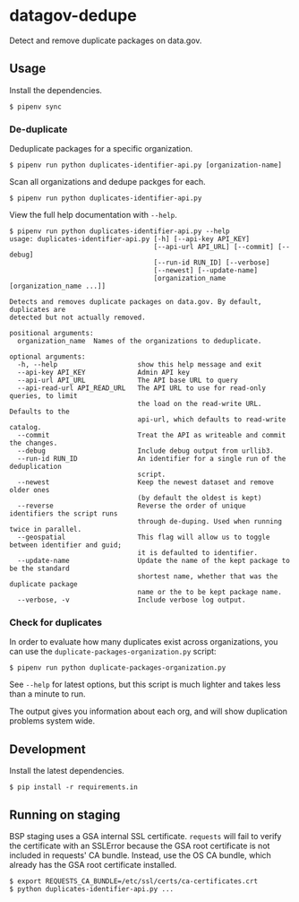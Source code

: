 # datagov-dedupe

Detect and remove duplicate packages on data.gov.


## Usage

Install the dependencies.

    $ pipenv sync

### De-duplicate

Deduplicate packages for a specific organization.

    $ pipenv run python duplicates-identifier-api.py [organization-name]

Scan all organizations and dedupe packges for each.

    $ pipenv run python duplicates-identifier-api.py

View the full help documentation with `--help`.

```
$ pipenv run python duplicates-identifier-api.py --help
usage: duplicates-identifier-api.py [-h] [--api-key API_KEY]
                                    [--api-url API_URL] [--commit] [--debug]
                                    [--run-id RUN_ID] [--verbose]
                                    [--newest] [--update-name]
                                    [organization_name [organization_name ...]]

Detects and removes duplicate packages on data.gov. By default, duplicates are
detected but not actually removed.

positional arguments:
  organization_name  Names of the organizations to deduplicate.

optional arguments:
  -h, --help                    show this help message and exit
  --api-key API_KEY             Admin API key
  --api-url API_URL             The API base URL to query
  --api-read-url API_READ_URL   The API URL to use for read-only queries, to limit
                                the load on the read-write URL. Defaults to the
                                api-url, which defaults to read-write catalog.
  --commit                      Treat the API as writeable and commit the changes.
  --debug                       Include debug output from urllib3.
  --run-id RUN_ID               An identifier for a single run of the deduplication
                                script.
  --newest                      Keep the newest dataset and remove older ones 
                                (by default the oldest is kept)
  --reverse                     Reverse the order of unique identifiers the script runs
                                through de-duping. Used when running twice in parallel.
  --geospatial                  This flag will allow us to toggle between identifier and guid;
                                it is defaulted to identifier.
  --update-name                 Update the name of the kept package to be the standard
                                shortest name, whether that was the duplicate package
                                name or the to be kept package name.
  --verbose, -v                 Include verbose log output.
```

### Check for duplicates
In order to evaluate how many duplicates exist across organizations, you can use the
`duplicate-packages-organization.py` script:

    $ pipenv run python duplicate-packages-organization.py

See `--help` for latest options, but this script is much lighter and takes less than a minute to run.

The output gives you information about each org, and will show duplication problems system wide.

## Development

Install the latest dependencies.

    $ pip install -r requirements.in


## Running on staging

BSP staging uses a GSA internal SSL certificate. `requests` will fail to verify
the certificate with an SSLError because the GSA root certificate is not
included in requests' CA bundle. Instead, use the OS CA bundle, which already
has the GSA root certificate installed.

    $ export REQUESTS_CA_BUNDLE=/etc/ssl/certs/ca-certificates.crt
    $ python duplicates-identifier-api.py ...
